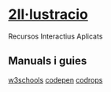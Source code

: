 # [2Il·lustracio](https://arquesm.github.io/2Ilustracio/)
Recursos Interactius Aplicats

## Manuals i guies

[w3schools](https://www.w3schools.com/)
[codepen](https://codepen.io)
[codrops](https://tympanus.net/codrops/)

